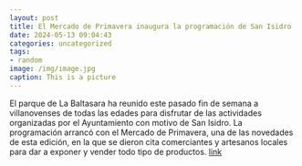 ```yaml
---
layout: post
title: El Mercado de Primavera inaugura la programación de San Isidro
date: 2024-05-13 09:04:43
categories: uncategorized
tags:
- random
image: /img/image.jpg
caption: This is a picture
---
```

El parque de La Baltasara ha reunido este pasado fin de semana a villanovenses de todas las edades para disfrutar de las actividades organizadas por el Ayuntamiento con motivo de San Isidro. La programación arrancó con el Mercado de Primavera, una de las novedades de esta edición, en la que se dieron cita comerciantes y artesanos locales para dar a exponer y vender todo tipo de productos.  [link](https://www.ayto-villacanada.es/noticias/el-mercado-de-primavera-inaugura-la-programacion-de-san-isidro/)
